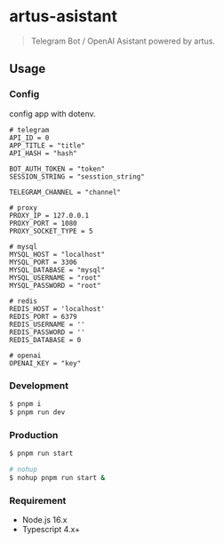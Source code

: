 # artus-asistant

> Telegram Bot / OpenAI Asistant powered by artus.

## Usage

### Config

config app with dotenv.

```
# telegram
API_ID = 0
APP_TITLE = "title"
API_HASH = "hash"

BOT_AUTH_TOKEN = "token"
SESSION_STRING = "sesstion_string"

TELEGRAM_CHANNEL = "channel"

# proxy
PROXY_IP = 127.0.0.1
PROXY_PORT = 1080
PROXY_SOCKET_TYPE = 5

# mysql
MYSQL_HOST = "localhost"
MYSQL_PORT = 3306
MYSQL_DATABASE = "mysql"
MYSQL_USERNAME = "root"
MYSQL_PASSWORD = "root"

# redis
REDIS_HOST = 'localhost'
REDIS_PORT = 6379
REDIS_USERNAME = ''
REDIS_PASSWORD = ''
REDIS_DATABASE = 0

# openai
OPENAI_KEY = "key"
```

### Development

```bash
$ pnpm i
$ pnpm run dev
```

### Production

```bash
$ pnpm run start

# nohup
$ nohup pnpm run start &
```

### Requirement

- Node.js 16.x
- Typescript 4.x+
